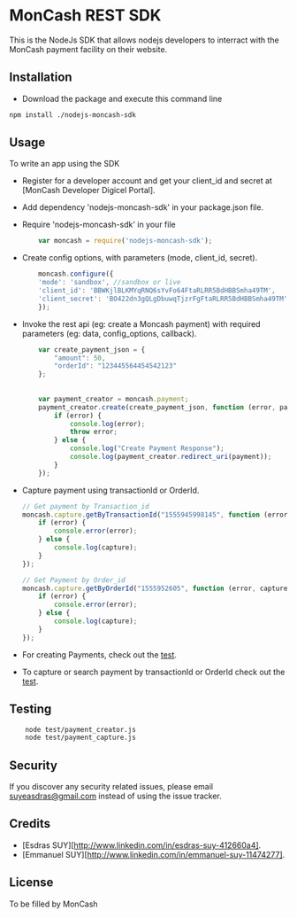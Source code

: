 # MonCash REST SDK

This is the NodeJs SDK that allows nodejs developers to interract with the MonCash payment facility on their website.

## Installation

* Download the package and execute this command line

```sh
npm install ./nodejs-moncash-sdk
```

## Usage
To write an app using the SDK

  * Register for a developer account and get your client_id and secret at [MonCash Developer Digicel Portal].
  * Add dependency 'nodejs-moncash-sdk' in your package.json file.
  * Require 'nodejs-moncash-sdk' in your file

    ```javascript
        var moncash = require('nodejs-moncash-sdk');
    ```
  * Create config options, with parameters (mode, client_id, secret).

    ```javascript 
        moncash.configure({
        'mode': 'sandbox', //sandbox or live
        'client_id': 'BBWKjlBLKMYqRNQ6sYvFo64FtaRLRR5BdHBBSmha49TM',
        'client_secret': 'BO422dn3gQLgDbuwqTjzrFgFtaRLRR5BdHBBSmha49TM'
        });
    ```
  * Invoke the rest api (eg: create a Moncash payment) with required parameters (eg: data, config_options, callback).

    ```javascript 
        var create_payment_json = {
            "amount": 50,
            "orderId": "123445564454542123"
        };
        
        
        var payment_creator = moncash.payment;
        payment_creator.create(create_payment_json, function (error, payment) {
            if (error) {
                console.log(error);
                throw error;
            } else {
                console.log("Create Payment Response");
                console.log(payment_creator.redirect_uri(payment));
            }
        });
    ```

  * Capture payment using transactionId or OrderId.

    ```javascript 
    // Get payment by Transaction_id
    moncash.capture.getByTransactionId("1555945998145", function (error, capture) {
        if (error) {
            console.error(error);
        } else {
            console.log(capture);
        }
    });

    // Get Payment by Order_id
    moncash.capture.getByOrderId("1555952605", function (error, capture) {
        if (error) {
            console.error(error);
        } else {
            console.log(capture);
        }
    });
    ```

  * For creating Payments, check out the [test](/test/payment_creator.js).

  * To capture or search payment by transactionId or OrderId check out the [test](/test/payment_capture.js).

## Testing

```sh
    node test/payment_creator.js
    node test/payment_capture.js
```

## Security

If you discover any security related issues, please email suyeasdras@gmail.com instead of using the issue tracker.

## Credits

* [Esdras SUY][http://www.linkedin.com/in/esdras-suy-412660a4].
* [Emmanuel SUY][http://www.linkedin.com/in/emmanuel-suy-11474277].

## License

To be filled by MonCash